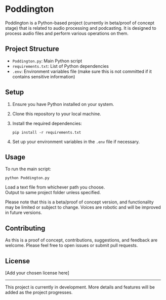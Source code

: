# Poddington

Poddington is a Python-based project (currently in beta/proof of concept stage) that is related to audio processing and podcasting. It is designed to process audio files and perform various operations on them.

## Project Structure

- `Poddington.py`: Main Python script
- `requirements.txt`: List of Python dependencies
- `.env`: Environment variables file (make sure this is not committed if it contains sensitive information)

## Setup

1. Ensure you have Python installed on your system.
2. Clone this repository to your local machine.
3. Install the required dependencies:

   ```
   pip install -r requirements.txt
   ```

4. Set up your environment variables in the `.env` file if necessary.

## Usage

To run the main script:

```
python Poddington.py
```

Load a text file from whichever path you choose.  
Output to same project folder unless specified.

Please note that this is a beta/proof of concept version, and functionality may be limited or subject to change. Voices are robotic and will be improved in future versions.

## Contributing

As this is a proof of concept, contributions, suggestions, and feedback are welcome. Please feel free to open issues or submit pull requests.

## License

[Add your chosen license here]

---

This project is currently in development. More details and features will be added as the project progresses.
